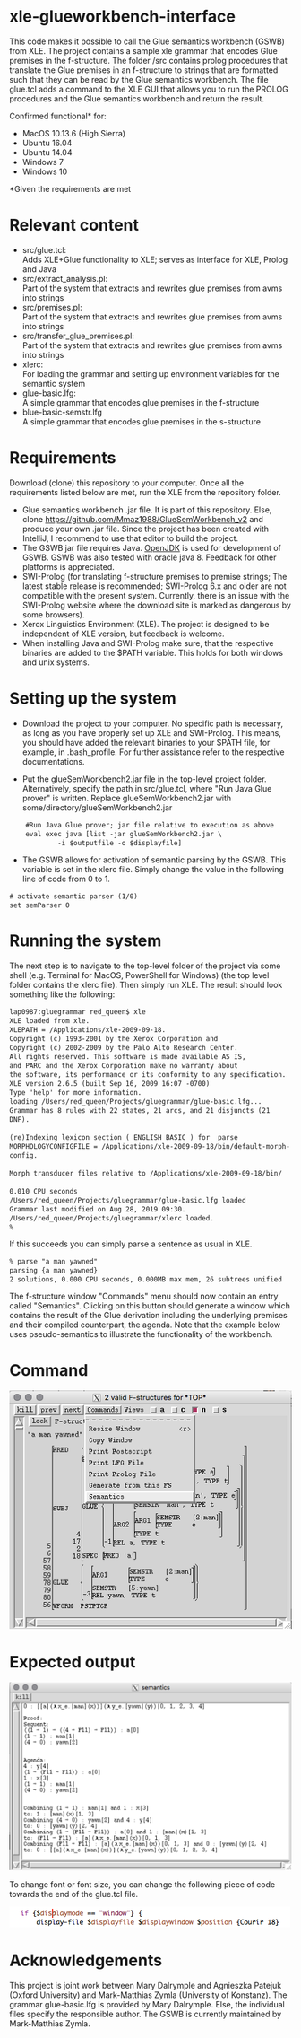 # xle-glueworkbench-interface
This code makes it possible to call the Glue semantics workbench (GSWB) from XLE.
The project contains a sample xle grammar that encodes Glue premises in the f-structure.
The folder /src contains prolog procedures that translate the Glue premises in an f-structure to strings
that are formatted such that they can be read by the Glue semantics workbench. 
The file glue.tcl adds a command to the XLE GUI that allows you to run the PROLOG procedures and the Glue semantics workbench and return the result.

Confirmed functional* for:

- MacOS 10.13.6 (High Sierra) 
- Ubuntu 16.04
- Ubuntu 14.04 
- Windows 7
- Windows 10



*Given the requirements are met 

# Relevant content

- src/glue.tcl:  
Adds XLE+Glue functionality to XLE; serves as interface for XLE, Prolog and Java 
- src/extract_analysis.pl:  
Part of the system that extracts and rewrites glue premises from avms into strings 
- src/premises.pl:   
Part of the system that extracts and rewrites glue premises from avms into strings
- src/transfer_glue_premises.pl:   
Part of the system that extracts and rewrites glue premises from avms into strings
- xlerc:  
For loading the grammar and setting up environment variables for the semantic system
- glue-basic.lfg:  
A simple grammar that encodes glue premises in the f-structure
- blue-basic-semstr.lfg  
A simple grammar that encodes glue premises in the s-structure

# Requirements

Download (clone) this repository to your computer. Once all the requirements listed below are met, run the XLE from the repository folder.
- Glue semantics workbench .jar file. It is part of this repository. Else, clone https://github.com/Mmaz1988/GlueSemWorkbench_v2 and produce your own .jar file. Since the project has been created with IntelliJ, I recommend to use that editor to build the project. 
- The GSWB jar file requires Java. [OpenJDK](https://jdk.java.net/13/) is used for development of GSWB. GSWB was
also tested with oracle java 8. Feedback for other platforms is appreciated.
- SWI-Prolog (for translating f-structure premises to premise strings; The latest stable release is recommended; SWI-Prolog 6.x and older are not compatible with the present system. Currently, there is an issue with the SWI-Prolog website where the download site is marked as dangerous by some browsers).
- Xerox Linguistics Environment (XLE). The project is designed to be independent of XLE version, but feedback is welcome.
- When installing Java and SWI-Prolog make sure, that the respective binaries are added to the $PATH variable. This holds for both windows and unix systems.  

# Setting up the system

- Download the project to your computer. No specific path is necessary, as long as you have properly set up XLE and SWI-Prolog. This means, you should have added the relevant binaries to your $PATH file, for example, in .bash_profile. For further assistance refer to the respective documentations.

- Put the glueSemWorkbench2.jar file in the top-level project folder.
Alternatively, specify the path in src/glue.tcl, where "Run Java Glue
prover" is written. Replace glueSemWorkbench2.jar with
some/directory/glueSemWorkbench2.jar

```
	#Run Java Glue prover; jar file relative to execution as above 
	eval exec java [list -jar glueSemWorkbench2.jar \
			-i $outputfile -o $displayfile]
```

- The GSWB allows for activation of semantic parsing by the GSWB. This variable is set in the xlerc file. Simply change the value in the following line of code from 0 to 1.

```
# activate semantic parser (1/0)
set semParser 0
```



# Running the system

The next step is to navigate to the top-level folder of the project via some shell (e.g. Terminal for MacOS, PowerShell for Windows) (the top level folder contains the xlerc file). 
Then simply run XLE. The result should look something like the following: 

```
lap0987:gluegrammar red_queen$ xle
XLE loaded from xle.
XLEPATH = /Applications/xle-2009-09-18.
Copyright (c) 1993-2001 by the Xerox Corporation and
Copyright (c) 2002-2009 by the Palo Alto Research Center.
All rights reserved. This software is made available AS IS,
and PARC and the Xerox Corporation make no warranty about
the software, its performance or its conformity to any specification.
XLE version 2.6.5 (built Sep 16, 2009 16:07 -0700)
Type 'help' for more information.
loading /Users/red_queen/Projects/gluegrammar/glue-basic.lfg...
Grammar has 8 rules with 22 states, 21 arcs, and 21 disjuncts (21 DNF).

(re)Indexing lexicon section ( ENGLISH BASIC ) for  parse 
MORPHOLOGYCONFIGFILE = /Applications/xle-2009-09-18/bin/default-morph-config.

Morph transducer files relative to /Applications/xle-2009-09-18/bin/

0.010 CPU seconds
/Users/red_queen/Projects/gluegrammar/glue-basic.lfg loaded
Grammar last modified on Aug 28, 2019 09:30.
/Users/red_queen/Projects/gluegrammar/xlerc loaded.
% 
```
If this succeeds you can simply parse a sentence as usual in XLE.

```
% parse "a man yawned"
parsing {a man yawned}
2 solutions, 0.000 CPU seconds, 0.000MB max mem, 26 subtrees unified
```
The f-structure window "Commands" menu should now contain an entry called "Semantics". Clicking on this button should generate a window which contains the result of the Glue derivation including the underlying premises and their compiled counterpart, the agenda. Note that the example below uses pseudo-semantics to illustrate the functionality of the workbench.

# Command 

![alt text](fstructure.png)

# Expected output

![alt text](semantics.png)

To change font or font size, you can change the following piece of code towards the end of the glue.tcl file.

![alt text](change_font.png)

# Acknowledgements 
This project is joint work between Mary Dalrymple and Agnieszka Patejuk (Oxford University) and Mark-Matthias Zymla (University of Konstanz). The grammar glue-basic.lfg is provided by Mary Dalrymple. Else, the individual files specify the responsible author. The GSWB is currently maintained by Mark-Matthias Zymla.
